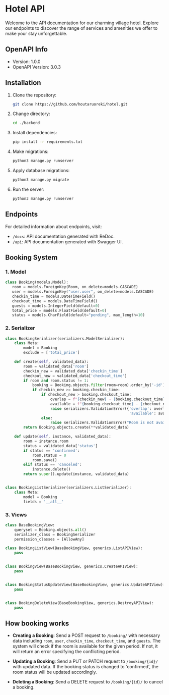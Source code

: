 # Hotel API

Welcome to the API documentation for our charming village hotel. Explore our endpoints to discover the range of services and amenities we offer to make your stay unforgettable.

## OpenAPI Info

- Version: 1.0.0
- OpenAPI Version: 3.0.3

## Installation

1. Clone the repository:
   ```bash
   git clone https://github.com/houtaruoreki/hotel.git

2. Change directory:
    ```bash
    cd ./backend

3. Install dependencies:
    ```bash
   pip install -r requirements.txt

4. Make migrations:
    ```bash
   python3 manage.py runserver

5. Apply database migrations:
   ```bash
   python3 manage.py migrate

6. Run the server:
   ```bash
   python3 manage.py runserver

## Endpoints

For detailed information about endpoints, visit:

- `/docs`: API documentation generated with ReDoc.
- `/api`: API documentation generated with Swagger UI.


## Booking System

### 1. Model
```python
class Booking(models.Model):
   room = models.ForeignKey(Room, on_delete=models.CASCADE)
   user = models.ForeignKey("user.user", on_delete=models.CASCADE)
   checkin_time = models.DateTimeField()
   checkout_time = models.DateTimeField()
   guests = models.IntegerField(default=0)
   total_price = models.FloatField(default=0)
   status = models.CharField(default="pending", max_length=10)
```

### 2. Serializer
```python
class BookingSerializer(serializers.ModelSerializer):
    class Meta:
        model = Booking
        exclude = ['total_price']

    def create(self, validated_data):
        room = validated_data['room']
        checkin_new = validated_data['checkin_time']
        checkout_new = validated_data['checkout_time']
        if room and room.status != 1:
            booking = Booking.objects.filter(room=room).order_by('-id')[0]
            if checkin_new >= booking.checkin_time:
                if checkout_new > booking.checkout_time:
                    overlap = f"{checkin_new} - {booking.checkout_time}"
                    available = f"{booking.checkout_time} - {checkout_new}"
                    raise serializers.ValidationError({'overlap': overlap,
                                                       'available': available})
                else:
                    raise serializers.ValidationError("Room is not available in that period")
        return Booking.objects.create(**validated_data)

    def update(self, instance, validated_data):
        room = instance.room
        status = validated_data['status']
        if status == 'confirmed':
            room.status = 0
            room.save()
        elif status == 'canceled':
            instance.delete()
        return super().update(instance, validated_data)


class BookingListSerializer(serializers.ListSerializer):
    class Meta:
        model = Booking
        fields = '__all__'
```

### 3. Views
```python
class BaseBookingView:
    queryset = Booking.objects.all()
    serializer_class = BookingSerializer
    permission_classes = [AllowAny]

class BookingListView(BaseBookingView, generics.ListAPIView):
    pass


class BookingView(BaseBookingView, generics.CreateAPIView):
    pass


class BookingStatusUpdateView(BaseBookingView, generics.UpdateAPIView):
    pass


class BookingDeleteView(BaseBookingView, generics.DestroyAPIView):
    pass
```

## How booking works
- **Creating a Booking**: Send a POST request to `/booking/` with necessary data including `room`, `user`, `checkin_time`, `checkout_time`, and `guests`. The system will check if the room is available for the given period. If not, it will return an error specifying the conflicting period.

- **Updating a Booking**: Send a PUT or PATCH request to `/booking/{id}/` with updated data. If the booking status is changed to 'confirmed', the room status will be updated accordingly.

- **Deleting a Booking**: Send a DELETE request to `/booking/{id}/` to cancel a booking.

